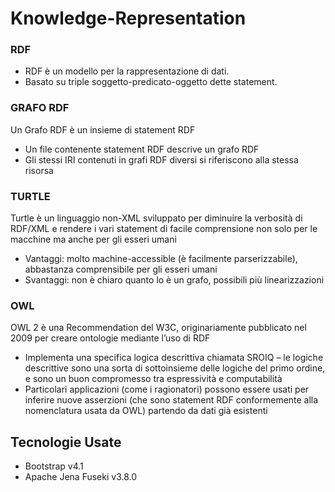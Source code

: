 # Knowledge-Representation

### RDF 
- RDF è un modello per la rappresentazione di dati.
- Basato su triple soggetto-predicato-oggetto dette statement. 

### GRAFO RDF 
Un Grafo RDF è un insieme di statement RDF
- Un file contenente statement RDF descrive un grafo RDF
- Gli stessi IRI contenuti in grafi RDF diversi si riferiscono alla stessa risorsa

### TURTLE
Turtle è un linguaggio non-XML sviluppato per diminuire la verbosità
di RDF/XML e rendere i vari statement di facile comprensione non
solo per le macchine ma anche per gli esseri umani
- Vantaggi: molto machine-accessible (è facilmente parserizzabile), abbastanza
comprensibile per gli esseri umani
- Svantaggi: non è chiaro quanto lo è un grafo, possibili più linearizzazioni

### OWL
OWL 2 è una Recommendation del W3C, originariamente pubblicato
nel 2009 per creare ontologie mediante l’uso di RDF
- Implementa una specifica logica descrittiva chiamata SROIQ – le logiche
descrittive sono una sorta di sottoinsieme delle logiche del primo
ordine, e sono un buon compromesso tra espressività e computabilità
- Particolari applicazioni (come i ragionatori) possono essere usati per
inferire nuove asserzioni (che sono statement RDF conformemente alla
nomenclatura usata da OWL) partendo da dati già esistenti

## Tecnologie Usate
- Bootstrap v4.1
- Apache Jena Fuseki v3.8.0